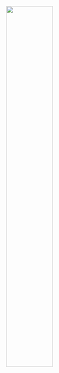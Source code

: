 <img src="https://media1.giphy.com/media/v1.Y2lkPTc5MGI3NjExMXp3cG15d3FxMG42bXV5NzF2cnRnOGI4bnV2b3NleXh1OHA0YmxxaSZlcD12MV9pbnRlcm5hbF9naWZfYnlfaWQmY3Q9Zw/yoJC2GnSClbPOkV0eA/giphy.gif" alt="" width="50%" height="50%">
